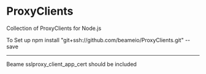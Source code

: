 # ProxyClients
Collection of ProxyClients for Node.js

To Set up
npm install "git+ssh://github.com/beameio/ProxyClients.git" --save

****************
Beame sslproxy_client_app_cert should be included
